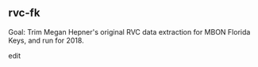 ## rvc-fk

Goal: Trim Megan Hepner's original RVC data extraction for MBON Florida Keys, and run for 2018.


edit